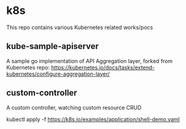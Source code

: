 # k8s

This repo contains various Kubernetes related works/pocs

## kube-sample-apiserver

A sample go implementation of API Aggregation layer, forked from Kubernetes repo: 
https://kubernetes.io/docs/tasks/extend-kubernetes/configure-aggregation-layer/
   
## custom-controller
 
A custom controller, watching custom resource CRUD


 

kubectl apply -f https://k8s.io/examples/application/shell-demo.yaml


